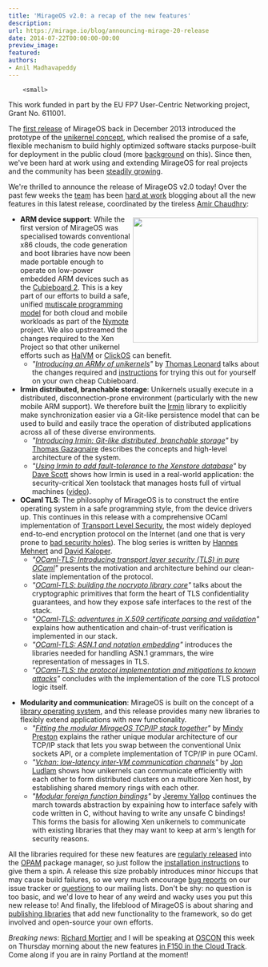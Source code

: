 ```yaml
---
title: 'MirageOS v2.0: a recap of the new features'
description:
url: https://mirage.io/blog/announcing-mirage-20-release
date: 2014-07-22T00:00:00-00:00
preview_image:
featured:
authors:
- Anil Madhavapeddy
---
```



        <small>
  This work funded in part by the EU FP7 User-Centric Networking project, Grant
  No. 611001.
</small>
<p>The <a href="https://mirage.io/blog/announcing-mirage10">first release</a> of MirageOS back in December 2013 introduced the prototype
of the <a href="http://queue.acm.org/detail.cfm?id=2566628">unikernel concept</a>, which realised the promise of a safe,
flexible mechanism to build highly optimized software stacks purpose-built for deployment in the public cloud (more <a href="https://mirage.io/docs/overview-of-mirage">background</a> on this).
Since then, we've been hard at work using and extending MirageOS for real projects and the community has been
<a href="https://mirage.io/blog/welcome-to-our-summer-hackers">steadily growing</a>.</p>
<p>We're thrilled to announce the release of MirageOS v2.0 today!  Over the past
few weeks the <a href="https://mirage.io/community">team</a> has been <a href="https://github.com/mirage/mirage/issues/257">hard at work</a> blogging about all
the new features in this latest release, coordinated by the tireless <a href="http://amirchaudhry.com">Amir Chaudhry</a>:</p>
<img src="https://mirage.io/graphics/cubieboard2.jpg" style="float:right; padding: 5px" width="250px"/>
<ul>
<li><strong>ARM device support</strong>: While the first version of MirageOS was specialised towards conventional x86 clouds, the code generation and boot libraries have now been made portable enough to operate on low-power embedded ARM devices such as the <a href="http://cubieboard.org/">Cubieboard 2</a>.  This is a key part of our efforts to build a safe, unified <a href="http://anil.recoil.org/papers/2010-bcs-visions.pdf">mutiscale programming model</a> for both cloud and mobile workloads as part of the <a href="http://nymote.org">Nymote</a> project.  We also upstreamed the changes required to the Xen Project so that other unikernel efforts such as <a href="https://github.com/GaloisInc/HaLVM">HalVM</a> or <a href="https://www.usenix.org/system/files/conference/nsdi14/nsdi14-paper-martins.pdf">ClickOS</a> can benefit.
<ul>
<li><em>&quot;<a href="https://mirage.io/blog/introducing-xen-minios-arm">Introducing an ARMy of unikernels</a>&quot;</em> by <a href="http://roscidus.com/blog/">Thomas Leonard</a> talks about the changes required and <a href="https://mirage.io/docs/xen-on-cubieboard2">instructions</a> for trying this out for yourself on your own cheap Cubieboard.
</li>
</ul>
</li>
<li><strong>Irmin distributed, branchable storage</strong>: Unikernels usually execute in a distributed, disconnection-prone environment (particularly with the new mobile ARM support).  We therefore built the <a href="https://github.com/mirage/irmin">Irmin</a> library to explicitly make synchronization easier via a Git-like persistence model that can be used to build and easily trace the operation of distributed applications across all of these diverse environments.
<ul>
<li><em>&quot;<a href="https://mirage.io/blog/introducing-irmin">Introducing Irmin: Git-like distributed, branchable storage</a>&quot;</em> by <a href="http://gazagnaire.org - [1 Client error: Timeout was reached]">Thomas Gazagnaire</a> describes the concepts and high-level architecture of the system.
</li>
<li><em>&quot;<a href="https://mirage.io/blog/introducing-irmin-in-xenstore">Using Irmin to add fault-tolerance to the Xenstore database</a>&quot;</em> by <a href="http://dave.recoil.org - [1 Client error: SSL connect error]">Dave Scott</a> shows how Irmin is used in a real-world application: the security-critical Xen toolstack that manages hosts full of virtual machines (<a href="https://www.youtube.com/watch?v=DSzvFwIVm5s">video</a>).
</li>
</ul>
</li>
<li><strong>OCaml TLS</strong>: The philosophy of MirageOS is to construct the entire operating system in a safe programming style, from the device drivers up.  This continues in this release with a comprehensive OCaml implementation of <a href="https://en.wikipedia.org/wiki/Transport_Layer_Security">Transport Level Security</a>, the most widely deployed end-to-end encryption protocol on the Internet (and one that is very prone to <a href="https://en.wikipedia.org/wiki/Heartbleed">bad security holes</a>).  The blog series is written by <a href="https://github.com/hannesm">Hannes Mehnert</a> and <a href="https://github.com/pqwy">David Kaloper</a>.
<ul>
<li><em>&quot;<a href="https://mirage.io/blog/introducing-ocaml-tls">OCaml-TLS: Introducing transport layer security (TLS) in pure OCaml</a>&quot;</em> presents the motivation and architecture behind our clean-slate implementation of the protocol.
</li>
<li><em>&quot;<a href="https://mirage.io/blog/introducing-nocrypto">OCaml-TLS: building the nocrypto library core</a>&quot;</em> talks about the cryptographic primitives that form the heart of TLS confidentiality guarantees, and how they expose safe interfaces to the rest of the stack.
</li>
<li><em>&quot;<a href="https://mirage.io/blog/introducing-x509">OCaml-TLS: adventures in X.509 certificate parsing and validation</a>&quot;</em> explains how authentication and chain-of-trust verification is implemented in our stack.
</li>
<li><em>&quot;<a href="https://mirage.io/blog/introducing-asn1">OCaml-TLS: ASN.1 and notation embedding</a>&quot;</em> introduces the libraries needed for handling ASN.1 grammars, the wire representation of messages in TLS.
</li>
<li><em>&quot;<a href="https://mirage.io/blog/ocaml-tls-api-internals-attacks-mitigation">OCaml-TLS: the protocol implementation and mitigations to known attacks</a>&quot;</em> concludes with the implementation of the core TLS protocol logic itself.
</li>
</ul>
</li>
</ul>
<ul>
<li><strong>Modularity and communication</strong>: MirageOS is built on the concept of a <a href="http://anil.recoil.org/papers/2013-asplos-mirage.pdf">library operating system</a>, and this release provides many new libraries to flexibly extend applications with new functionality.
<ul>
<li><em>&quot;<a href="https://mirage.io/blog/intro-tcpip">Fitting the modular MirageOS TCP/IP stack together</a>&quot;</em> by <a href="http://somerandomidiot.com - [1 Client error: Timeout was reached]">Mindy Preston</a> explains the rather unique modular architecture of our TCP/IP stack that lets you swap between the conventional Unix sockets API, or a complete implementation of TCP/IP in pure OCaml.
</li>
<li><em>&quot;<a href="https://mirage.io/blog/update-on-vchan">Vchan: low-latency inter-VM communication channels</a>&quot;</em> by <a href="http://jon.recoil.org - [1 Client error: Timeout was reached]">Jon Ludlam</a> shows how unikernels can communicate efficiently with each other to form distributed clusters on a multicore Xen host, by establishing shared memory rings with each other.
</li>
<li><em>&quot;<a href="https://mirage.io/blog/modular-foreign-function-bindings">Modular foreign function bindings</a>&quot;</em> by <a href="https://github.com/yallop">Jeremy Yallop</a> continues the march towards abstraction by expaining how to interface safely with code written in C, without having to write any unsafe C bindings!  This forms the basis for allowing Xen unikernels to communicate with existing libraries that they may want to keep at arm's length for security reasons.
</li>
</ul>
</li>
</ul>
<p>All the libraries required for these new features are <a href="https://mirage.io/releases - [404 Not Found]">regularly
released</a> into the <a href="http://opam.ocaml.org">OPAM</a> package manager, so
just follow the <a href="https://mirage.io/wiki/install">installation instructions</a> to give them a spin.
A release this size probably introduces minor hiccups that may cause build
failures, so we very much encourage <a href="https://github.com/mirage/mirage/issues">bug
reports</a> on our issue tracker or
<a href="https://mirage.io/community">questions</a> to our mailing lists.  Don't be shy: no question is too
basic, and we'd love to hear of any weird and wacky uses you put this new
release to!  And finally, the lifeblood of MirageOS is about sharing and
<a href="http://opam.ocaml.org/doc/Packaging.html">publishing libraries</a> that add new functionality to the framework, so do get
involved and open-source your own efforts.</p>
<p><em>Breaking news</em>: <a href="http://mort.io">Richard Mortier</a> and I will be speaking at <a href="http://www.oscon.com - [1 Client error: Timeout was reached]">OSCON</a> this week on Thursday morning about the new features <a href="http://www.oscon.com/oscon2014/public/schedule/detail/35024 - [1 Client error: Timeout was reached]">in F150 in the Cloud Track</a>. Come along if you are in rainy Portland at the moment!</p>

      

